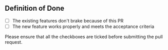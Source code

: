 ## Definition of Done

- [ ] The existing features don't brake because of this PR
- [ ] The new feature works properly and meets the acceptance criteria

Please ensure that all the checkboxes are ticked before submitting the pull request.
